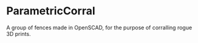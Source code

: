 # ParametricCorral
A group of fences made in OpenSCAD, for the purpose of corralling rogue 3D prints.
